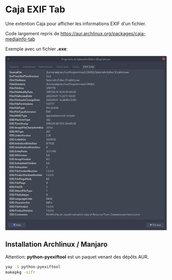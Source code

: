# Caja EXIF Tab

Une extention Caja pour afficher les informations EXIF d'un fichier.

Code largement repris de https://aur.archlinux.org/packages/caja-mediainfo-tab

Exemple avec un fichier **.exe**:

![](docs/imgs/2022-05-01-17-10-33.png)

## Installation Archlinux / Manjaro

Attention: **python-pyexiftool** est un paquet venant des dépôts AUR.

```sh
yay -S python-pyexiftool
makepkg -sifr
```


